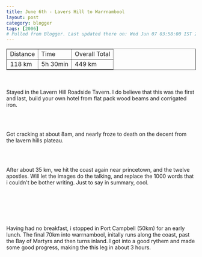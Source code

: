 ```yaml
---
title: June 6th - Lavers Hill to Warrnambool
layout: post
category: blogger
tags: [2006]
# Pulled from Blogger. Last updated there on: Wed Jun 07 03:58:00 IST 2006
---
```

<TABLE BORDER="1"><TR><TD>Distance</TD><TD>Time</TD><TD>Overall Total</TD></TR><TR><TD>118 km</TD><TD>5h 30min</TD><TD>449 km</TD></TR></Table><br /><br />Stayed in the Lavern Hill Roadside Tavern. I do believe that this was the first and last, build your own hotel from flat pack wood beams and corrigated iron.<br /><br /><a onblur="try {parent.deselectBloggerImageGracefully();} catch(e) {}" href="http://photos1.blogger.com/blogger/916/2956/1600/IMG_0696.jpg"><img style="display:block; margin:0px auto 10px; text-align:center;cursor:pointer; cursor:hand;" src="http://photos1.blogger.com/blogger/916/2956/320/IMG_0696.jpg" border="0" alt="" /></a><br /><br />Got cracking at about 8am, and nearly froze to death on the decent from the lavern hills plateau.<br /><br /><a onblur="try {parent.deselectBloggerImageGracefully();} catch(e) {}" href="http://photos1.blogger.com/blogger/916/2956/1600/IMG_0700.jpg"><img style="display:block; margin:0px auto 10px; text-align:center;cursor:pointer; cursor:hand;" src="http://photos1.blogger.com/blogger/916/2956/320/IMG_0700.jpg" border="0" alt="" /></a><br /><br />After about 35 km, we hit the coast again near princetown, and the twelve apostles. Will let the images do the talking, and replace the 1000 words that i couldn't be bother writing. Just to say in summary, cool.<br /><br /><a onblur="try {parent.deselectBloggerImageGracefully();} catch(e) {}" href="http://photos1.blogger.com/blogger/916/2956/1600/IMG_0706.jpg"><img style="display:block; margin:0px auto 10px; text-align:center;cursor:pointer; cursor:hand;" src="http://photos1.blogger.com/blogger/916/2956/320/IMG_0706.jpg" border="0" alt="" /></a><br /><br /><a onblur="try {parent.deselectBloggerImageGracefully();} catch(e) {}" href="http://photos1.blogger.com/blogger/916/2956/1600/IMG_0710.jpg"><img style="display:block; margin:0px auto 10px; text-align:center;cursor:pointer; cursor:hand;" src="http://photos1.blogger.com/blogger/916/2956/320/IMG_0710.jpg" border="0" alt="" /></a><br /><br />Having had no breakfast, i stopped in Port Campbell (50km) for an early lunch. The final 70km into warrnambool, initally runs along the coast, past the Bay of Martyrs and then turns inland. I got into a good rythem and made some good progress, making the this leg in about 3 hours.<br /><br /><a onblur="try {parent.deselectBloggerImageGracefully();} catch(e) {}" href="http://photos1.blogger.com/blogger/916/2956/1600/IMG_0732.jpg"><img style="display:block; margin:0px auto 10px; text-align:center;cursor:pointer; cursor:hand;" src="http://photos1.blogger.com/blogger/916/2956/320/IMG_0732.jpg" border="0" alt="" /></a>

